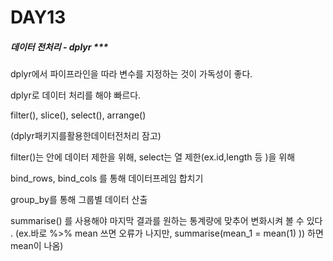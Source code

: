 # DAY13

##### 데이터 전처리 - dplyr ***

dplyr에서 파이프라인을 따라 변수를 지정하는 것이 가독성이 좋다.

dplyr로 데이터 처리를 해야 빠르다. 

filter(), slice(), select(), arrange()

(dplyr패키지를활용한데이터전처리 잠고)

filter()는 안에 데이터 제한을 위해, select는 열 제한(ex.id,length 등 )을 위해 

bind_rows, bind_cols 를 통해 데이터프레임 합치기

group_by를 통해 그룹별 데이터 산출 

summarise() 를 사용해야 마지막 결과를 원하는 통계량에 맞추어 변화시켜 볼 수 있다 .
(ex.바로 %>% mean 쓰면 오류가 나지만, summarise(mean_1 = mean(1) )) 하면 mean이 나옴)